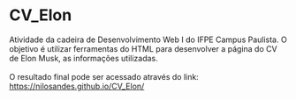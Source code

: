 # CV_Elon
Atividade da cadeira de Desenvolvimento Web I do IFPE Campus Paulista. O objetivo é utilizar ferramentas do HTML para desenvolver a página do CV de Elon Musk, as informações utilizadas.
<br><br>
O resultado final pode ser acessado através do link: https://nilosandes.github.io/CV_Elon/

